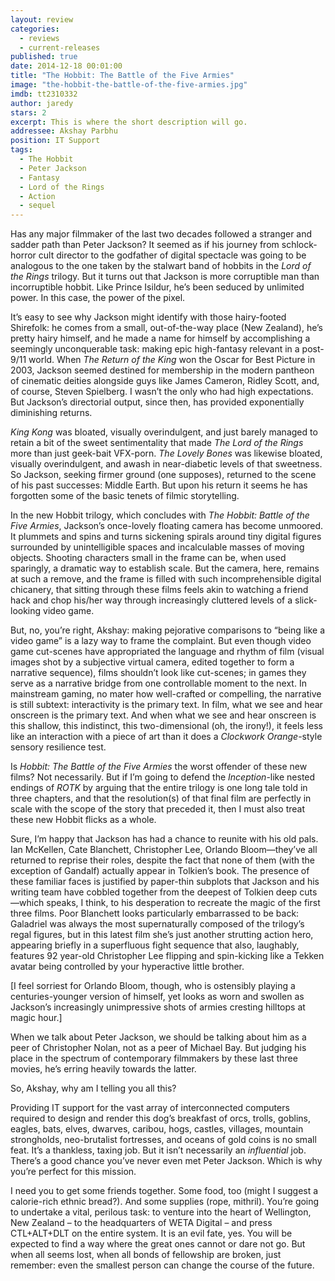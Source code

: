 ```yaml
---
layout: review
categories: 
  - reviews
  - current-releases
published: true
date: 2014-12-18 00:01:00
title: "The Hobbit: The Battle of the Five Armies"
image: "the-hobbit-the-battle-of-the-five-armies.jpg"
imdb: tt2310332
author: jaredy
stars: 2
excerpt: This is where the short description will go.
addressee: Akshay Parbhu
position: IT Support
tags: 
  - The Hobbit
  - Peter Jackson
  - Fantasy
  - Lord of the Rings
  - Action
  - sequel
---
```

Has any major filmmaker of the last two decades followed a stranger and sadder path than Peter Jackson? It seemed as if his journey from schlock-horror cult director to the godfather of digital spectacle was going to be analogous to the one taken by the stalwart band of hobbits in the _Lord of the Rings_ trilogy. But it turns out that Jackson is more corruptible man than incorruptible hobbit. Like Prince Isildur, he’s been seduced by unlimited power. In this case, the power of the pixel.

It’s easy to see why Jackson might identify with those hairy-footed Shirefolk: he comes from a small, out-of-the-way place (New Zealand), he’s pretty hairy himself, and he made a name for himself by accomplishing a seemingly unconquerable task: making epic high-fantasy relevant in a post-9/11 world. When _The_ _Return of the King_ won the Oscar for Best Picture in 2003, Jackson seemed destined for membership in the modern pantheon of cinematic deities alongside guys like James Cameron, Ridley Scott, and, of course, Steven Spielberg. I wasn’t the only who had high expectations. But Jackson’s directorial output, since then, has provided exponentially diminishing returns. 

_King Kong_ was bloated, visually overindulgent, and just barely managed to retain a bit of the sweet sentimentality that made _The_ _Lord of the_ _Rings_ more than just geek-bait VFX-porn. _The Lovely Bones_ was likewise bloated, visually overindulgent, and awash in near-diabetic levels of that sweetness. So Jackson, seeking firmer ground (one supposes), returned to the scene of his past successes: Middle Earth. But upon his return it seems he has forgotten some of the basic tenets of filmic storytelling. 

In the new Hobbit trilogy, which concludes with _The Hobbit: Battle of the Five Armies_, Jackson’s once-lovely floating camera has become unmoored. It plummets and spins and turns sickening spirals around tiny digital figures surrounded by unintelligible spaces and incalculable masses of moving objects. Shooting characters small in the frame can be, when used sparingly, a dramatic way to establish scale. But the camera, here, remains at such a remove, and the frame is filled with such incomprehensible digital chicanery, that sitting through these films feels akin to watching a friend hack and chop his/her way through increasingly cluttered levels of a slick-looking video game. 

But, no, you’re right, Akshay: making pejorative comparisons to “being like a video game” is a lazy way to frame the complaint. But even though video game cut-scenes have appropriated the language and rhythm of film (visual images shot by a subjective virtual camera, edited together to form a narrative sequence), films shouldn’t look like cut-scenes; in games they serve as a narrative bridge from one controllable moment to the next. In mainstream gaming, no mater how well-crafted or compelling, the narrative is still subtext: interactivity is the primary text. In film, what we see and hear onscreen is the primary text. And when what we see and hear onscreen is this shallow, this indistinct, this two-dimensional (oh, the irony!), it feels less like an interaction with a piece of art than it does a _Clockwork Orange_-style sensory resilience test. 

Is _Hobbit: The Battle of the Five Armies_ the worst offender of these new films? Not necessarily. But if I’m going to defend the _Inception_-like nested endings of _ROTK_ by arguing that the entire trilogy is one long tale told in three chapters, and that the resolution(s) of that final film are perfectly in scale with the scope of the story that preceded it, then I must also treat these new Hobbit flicks as a whole. 

Sure, I’m happy that Jackson has had a chance to reunite with his old pals. Ian McKellen, Cate Blanchett, Christopher Lee, Orlando Bloom—they’ve all returned to reprise their roles, despite the fact that none of them (with the exception of Gandalf) actually appear in Tolkien’s book. The presence of these familiar faces is justified by paper-thin subplots that Jackson and his writing team have cobbled together from the deepest of Tolkien deep cuts—which speaks, I think, to his desperation to recreate the magic of the first three films. Poor Blanchett looks particularly embarrassed to be back: Galadriel was always the most supernaturally composed of the trilogy’s regal figures, but in this latest film she’s just another strutting action hero, appearing briefly in a superfluous fight sequence that also, laughably, features 92 year-old Christopher Lee flipping and spin-kicking like a Tekken avatar being controlled by your hyperactive little brother. 

[I feel sorriest for Orlando Bloom, though, who is ostensibly playing a centuries-younger version of himself, yet looks as worn and swollen as Jackson’s increasingly unimpressive shots of armies cresting hilltops at magic hour.]

When we talk about Peter Jackson, we should be talking about him as a peer of Christopher Nolan, not as a peer of Michael Bay. But judging his place in the spectrum of contemporary filmmakers by these last three movies, he’s erring heavily towards the latter. 

So, Akshay, why am I telling you all this? 

Providing IT support for the vast array of interconnected computers required to design and render this dog’s breakfast of orcs, trolls, goblins, eagles, bats, elves, dwarves, caribou, hogs, castles, villages, mountain strongholds, neo-brutalist fortresses, and oceans of gold coins is no small feat. It’s a thankless, taxing job. But it isn’t necessarily an _influential_ job. There’s a good chance you’ve never even met Peter Jackson. Which is why you’re perfect for this mission. 

I need you to get some friends together. Some food, too (might I suggest a calorie-rich ethnic bread?). And some supplies (rope, mithril). You’re going to undertake a vital, perilous task: to venture into the heart of Wellington, New Zealand – to the headquarters of WETA Digital – and press CTL+ALT+DLT on the entire system. It is an evil fate, yes. You will be expected to find a way where the great ones cannot or dare not go. But when all seems lost, when all bonds of fellowship are broken, just remember: even the smallest person can change the course of the future.